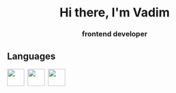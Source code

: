 <div id="header" align="center">
<h1>Hi there, I'm Vadim</h1>
<h3>frontend developer</h3>
</div>
<div id="header">
<h2>Languages</h2>
<img src="https://cdn.jsdelivr.net/gh/devicons/devicon/icons/html5/html5-original.svg" whidth="40" height="40"/>&nbsp;
<img src="https://cdn.jsdelivr.net/gh/devicons/devicon/icons/css3/css3-original.svg" whidth="40" height="40" />&nbsp;
<img src="https://cdn.jsdelivr.net/gh/devicons/devicon/icons/javascript/javascript-original.svg" whidth="40" height="40" />&nbsp;
</div>

<div id="stat" align="center">
    <img src="https://github-profile-summary-cards.vercel.app/api/cards/profile-details?username=Breit1&theme=github_dark" alt=""/>
    <img src="https://github-profile-summary-cards.vercel.app/api/cards/most-commit-language?username=Breit1&theme=github_dark" alt=""/>
     <img src="https://github-profile-summary-cards.vercel.app/api/cards/stats?username=Breit1&theme=github_dark" alt=""/>
</div>      

<!--
**Breit1/Breit1** is a ✨ _special_ ✨ repository because its `README.md` (this file) appears on your GitHub profile.

Here are some ideas to get you started:

- 🔭 I’m currently working on ...
- 🌱 I’m currently learning ...
- 👯 I’m looking to collaborate on ...
- 🤔 I’m looking for help with ...
- 💬 Ask me about ...
- 📫 How to reach me: ...
- 😄 Pronouns: ...
- ⚡ Fun fact: ...
-->
